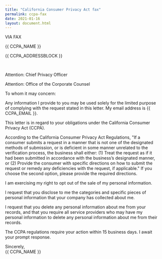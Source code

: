 ```yaml
---
title: "California Consumer Privacy Act fax"
permalink: ccpa-fax
date: 2021-01-16
layout: document.html
---
```

<div id="heading">
VIA FAX

<br>

{{ CCPA_NAME }}

{{ CCPA_ADDRESSBLOCK }}


<br>

Attention: Chief Privacy Officer

Attention: Office of the Corporate Counsel
</div>

<main>
To whom it may concern:

Any information I provide to you may be used solely
for the limited purpose of complying with the request
stated in this letter.  My email address is {{ CCPA_EMAIL }}.

This letter is in regard to your obligations under
the California Consumer Privacy Act (CCPA).

According to the California Consumer Privacy Act
Regulations, "If a consumer submits a request
in a manner that is not one of the designated
methods of submission, or is deficient in some
manner unrelated to the verification process,
the business shall either: (1) Treat the request
as if it had been submitted in accordance with the
business’s designated manner, or (2) Provide the
consumer with specific directions on how to submit the
request or remedy any deficiencies with the request,
if applicable."  If you choose the second option,
please provide the required directions.

I am exercising my right to opt out of the sale of
my personal information.

I request that you disclose to me the categories
and specific pieces of personal information that your
company has collected about me.

I request that you delete any personal information
about me from your records, and that you require all
service providers who may have my personal information
to delete any personal information about me from their
records.

The CCPA regulations require your action within 15 business
days. I await your prompt response.
</main>

<div id="closing">
Sincerely,
</div>

<div id="signature-name">
{{ CCPA_NAME }}
</div>
